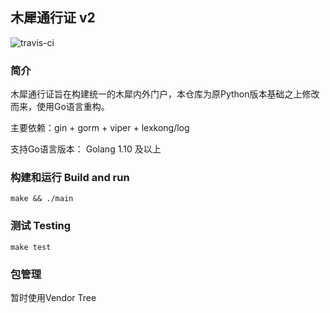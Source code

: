 ## 木犀通行证 v2

![travis-ci](https://travis-ci.org/Muxi-X/muxi_auth_service_v2.svg?branch=master)

### 简介

木犀通行证旨在构建统一的木犀内外门户，本仓库为原Python版本基础之上修改而来，使用Go语言重构。

主要依赖：gin + gorm + viper + lexkong/log

支持Go语言版本： Golang 1.10 及以上

### 构建和运行 Build and run

```
make && ./main
```

### 测试 Testing

```
make test
```

### 包管理

暂时使用Vendor Tree

